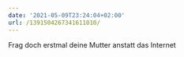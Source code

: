 ```yaml
---
date: '2021-05-09T23:24:04+02:00'
url: /1391504267341611010/
---
```

Frag doch erstmal deine Mutter anstatt das Internet
